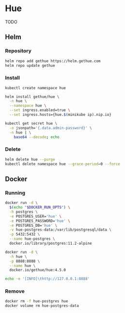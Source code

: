 # Hue

TODO

## Helm

### Repository

```sh
helm repo add gethue https://helm.gethue.com
helm repo update gethue
```

### Install

```sh
kubectl create namespace hue
```

```sh
helm install gethue/hue \
  -n hue \
  --namespace hue \
  --set ingress.enabled=true \
  --set ingress.hosts={hue.$(minikube ip).nip.io}
```

```sh
kubectl get secret hue \
  -o jsonpath='{.data.admin-password}' \
  -n hue | \
    base64 --decode; echo
```

### Delete

```sh
helm delete hue --purge
kubectl delete namespace hue --grace-period=0 --force
```

## Docker

### Running

```sh
docker run -d \
  $(echo "$DOCKER_RUN_OPTS") \
  -h postgres \
  -e POSTGRES_USER='hue' \
  -e POSTGRES_PASSWORD='hue' \
  -e POSTGRES_DB='hue' \
  -v hue-postgres-data:/var/lib/postgresql/data \
  -p 5432:5432 \
  --name hue-postgres \
  docker.io/library/postgres:11.2-alpine
```

```sh
docker run -d \
  -h hue \
  -p 8888:8888 \
  --name hue \
  docker.io/gethue/hue:4.5.0
```

```sh
echo -e '[INFO]\thttp://127.0.0.1:8888'
```

### Remove

```sh
docker rm -f hue-postgres hue
docker volume rm hue-postgres-data
```
